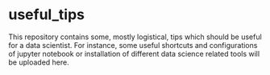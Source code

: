 # useful_tips
This repository contains some, mostly logistical, tips which should be useful for a data scientist. For instance, some useful shortcuts and configurations of jupyter notebook or installation of different data science related tools will be uploaded here. 
